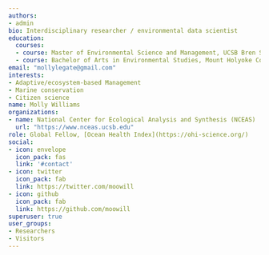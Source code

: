 ```yaml
---
authors:
- admin
bio: Interdisciplinary researcher / environmental data scientist
education:
  courses:
  - course: Master of Environmental Science and Management, UCSB Bren School
  - course: Bachelor of Arts in Environmental Studies, Mount Holyoke College
email: "mollylegate@gmail.com"
interests:
- Adaptive/ecosystem-based Management
- Marine conservation
- Citizen science
name: Molly Williams
organizations:
- name: National Center for Ecological Analysis and Synthesis (NCEAS)
  url: "https://www.nceas.ucsb.edu"
role: Global Fellow, [Ocean Health Index](https://ohi-science.org/)
social:
- icon: envelope
  icon_pack: fas
  link: '#contact'
- icon: twitter
  icon_pack: fab
  link: https://twitter.com/moowill
- icon: github
  icon_pack: fab
  link: https://github.com/moowill
superuser: true
user_groups:
- Researchers
- Visitors
---
```

